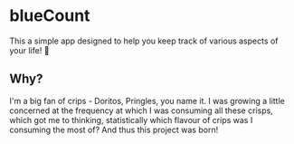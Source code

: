 # blueCount

This a simple app designed to help you keep track of various aspects of your life! 🧮

## Why?

I'm a big fan of crips - Doritos, Pringles, you name it. I was growing a little concerned at the frequency at which I was consuming all these crisps, which got me to thinking, statistically which flavour of crips was I consuming the most of? And thus this project was born!
